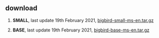 ## download

1. **SMALL**, last update 19th February 2021, [bigbird-small-ms-en.tar.gz](https://f000.backblazeb2.com/file/malaya-model/pretrained/bigbird-small-ms-en.tar.gz)

2. **BASE**, last update 19th February 2021, [bigbird-base-ms-en.tar.gz](https://f000.backblazeb2.com/file/malaya-model/pretrained/bigbird-base-ms-en.tar.gz)
